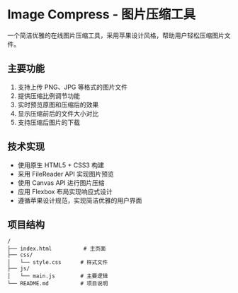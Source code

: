 # Image Compress - 图片压缩工具

一个简洁优雅的在线图片压缩工具，采用苹果设计风格，帮助用户轻松压缩图片文件。

## 主要功能

1. 支持上传 PNG、JPG 等格式的图片文件
2. 提供压缩比例调节功能
3. 实时预览原图和压缩后的效果
4. 显示压缩前后的文件大小对比
5. 支持压缩后图片的下载

## 技术实现

- 使用原生 HTML5 + CSS3 构建
- 采用 FileReader API 实现图片预览
- 使用 Canvas API 进行图片压缩
- 应用 Flexbox 布局实现响应式设计
- 遵循苹果设计规范，实现简洁优雅的用户界面

## 项目结构

```
/
├── index.html          # 主页面
├── css/               
│   └── style.css      # 样式文件
├── js/                
│   └── main.js        # 主要逻辑
└── README.md          # 项目说明
``` 